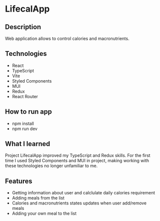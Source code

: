 # LifecalApp

## Description
Web application allows to control calories and macronutrients.

## Technologies
- React
- TypeScript
- Vite
- Styled Components
- MUI
- Redux
- React Router

## How to run app
- npm install
- npm run dev

## What I learned
Project LifecalApp improved my TypeScript and Redux skills. For the first time I used Styled Components and MUI in project, making working with these technologies no longer unfamiliar to me. 

## Features
- Getting information about user and calclulate daily calories requirement
- Adding meals from the list
- Calories and macronutrients states updates when user add/remove meals
- Adding your own meal to the list 
